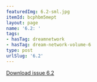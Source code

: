 ```yaml
---
featuredImg: 6.2-sml.jpg
itemId: bcphbm5mept
layout: page
name: '6.2: '
tags:
- hasTag: dreamnetwork
- hasTag: dream-network-volume-6
type: post
urlSlug: '6.2'
---
```

<a href="../files/pdfs/Volume_6/6.2-Dream-Network-Bulletin_Volume-6-Number-2.pdf" download="">Download issue 6.2</a>